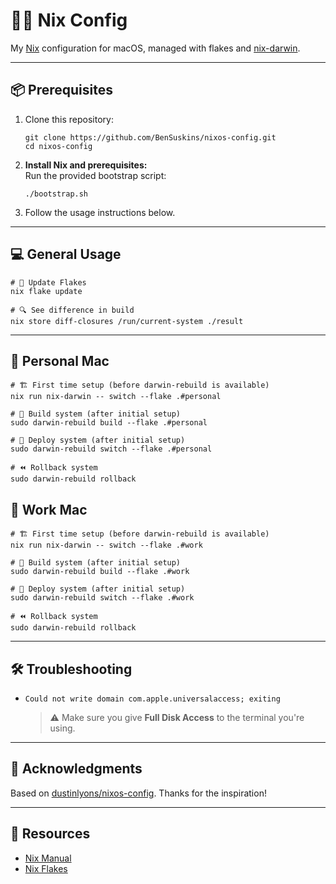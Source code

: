 # 🧑‍💻 Nix Config

My [Nix](https://nixos.org/) configuration for macOS, managed with flakes and [nix-darwin](https://github.com/LnL7/nix-darwin).

---

## 📦 Prerequisites
1. Clone this repository:
   ```shell
   git clone https://github.com/BenSuskins/nixos-config.git
   cd nixos-config
   ```
2. **Install Nix and prerequisites:**  
   Run the provided bootstrap script:
   ```shell
   ./bootstrap.sh
   ```
3. Follow the usage instructions below.

---

## 💻 General Usage

```shell
# 🔄 Update Flakes
nix flake update

# 🔍 See difference in build
nix store diff-closures /run/current-system ./result
```

---

## 🏡 Personal Mac

```shell
# 🏗️ First time setup (before darwin-rebuild is available)
nix run nix-darwin -- switch --flake .#personal

# 🔨 Build system (after initial setup)
sudo darwin-rebuild build --flake .#personal

# 🚀 Deploy system (after initial setup)
sudo darwin-rebuild switch --flake .#personal

# ⏪ Rollback system
sudo darwin-rebuild rollback
```

## 💼 Work Mac 

```shell
# 🏗️ First time setup (before darwin-rebuild is available)
nix run nix-darwin -- switch --flake .#work

# 🔨 Build system (after initial setup)
sudo darwin-rebuild build --flake .#work

# 🚀 Deploy system (after initial setup)
sudo darwin-rebuild switch --flake .#work

# ⏪ Rollback system
sudo darwin-rebuild rollback
```
---

## 🛠️ Troubleshooting

- `Could not write domain com.apple.universalaccess; exiting`
  > ⚠️ Make sure you give **Full Disk Access** to the terminal you're using.

---

## 🙏 Acknowledgments

Based on [dustinlyons/nixos-config](https://github.com/dustinlyons/nixos-config). Thanks for the inspiration!

---

## 💼 Resources

- [Nix Manual](https://nixos.org/manual/nix/stable/)
- [Nix Flakes](https://nixos.wiki/wiki/Flakes)
